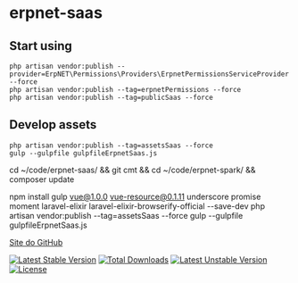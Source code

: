 # erpnet-saas

## Start using
```shell
php artisan vendor:publish --provider=ErpNET\Permissions\Providers\ErpnetPermissionsServiceProvider --force
php artisan vendor:publish --tag=erpnetPermissions --force
php artisan vendor:publish --tag=publicSaas --force
```

## Develop assets
```shell
php artisan vendor:publish --tag=assetsSaas --force
gulp --gulpfile gulpfileErpnetSaas.js
```

cd ~/code/erpnet-saas/ && git cmt && cd ~/code/erpnet-spark/ && composer update

npm install gulp vue@1.0.0 vue-resource@0.1.11 underscore promise moment laravel-elixir laravel-elixir-browserify-official --save-dev
php artisan vendor:publish --tag=assetsSaas --force
gulp --gulpfile gulpfileErpnetSaas.js

[Site do GitHub](https://github.com/lucianobapo/erpnet-saas)

[![Latest Stable Version](https://poser.pugx.org/ilhanet/erpnet-saas/v/stable)](https://packagist.org/packages/ilhanet/erpnet-saas) 
[![Total Downloads](https://poser.pugx.org/ilhanet/erpnet-saas/downloads)](https://packagist.org/packages/ilhanet/erpnet-saas) 
[![Latest Unstable Version](https://poser.pugx.org/ilhanet/erpnet-saas/v/unstable)](https://packagist.org/packages/ilhanet/erpnet-saas) 
[![License](https://poser.pugx.org/ilhanet/erpnet-saas/license)](https://packagist.org/packages/ilhanet/erpnet-saas)